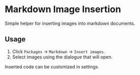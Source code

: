 # Markdown Image Insertion

Simple helper for inserting images into markdown documents.

## Usage
1. Click `Packages` → `Markdown` → `Insert images`.
2. Select images using the dialogue that will open.

Inserted code can be customized in settings.
